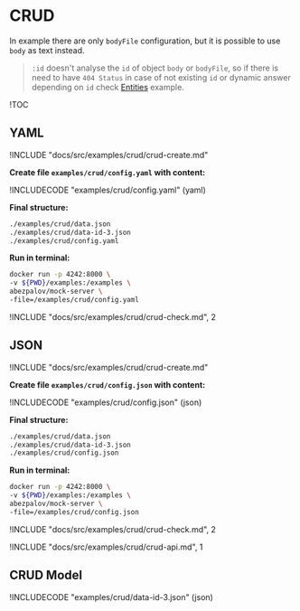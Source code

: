 # CRUD

In example there are only `bodyFile` configuration, but it is possible to use `body` as text instead.

> `:id` doesn't analyse the `id` of object `body` or `bodyFile`, so if there is need to have `404 Status` in case of not existing `id` or dynamic answer depending on `id` check [Entities](ENTITIES_EXAMPLE.md) example.

!TOC

## YAML

!INCLUDE "docs/src/examples/crud/crud-create.md"

**Create file `examples/crud/config.yaml` with content:**

!INCLUDECODE "examples/crud/config.yaml" (yaml)

**Final structure:**

```bash
./examples/crud/data.json
./examples/crud/data-id-3.json
./examples/crud/config.yaml
```

**Run in terminal:**

```bash
docker run -p 4242:8000 \
-v ${PWD}/examples:/examples \
abezpalov/mock-server \
-file=/examples/crud/config.yaml
```

!INCLUDE "docs/src/examples/crud/crud-check.md", 2

## JSON

!INCLUDE "docs/src/examples/crud/crud-create.md"

**Create file `examples/crud/config.json` with content:**

!INCLUDECODE "examples/crud/config.json" (json)

**Final structure:**

```bash
./examples/crud/data.json
./examples/crud/data-id-3.json
./examples/crud/config.json
```

**Run in terminal:**

```bash
docker run -p 4242:8000 \
-v ${PWD}/examples:/examples \
abezpalov/mock-server \
-file=/examples/crud/config.json
```

!INCLUDE "docs/src/examples/crud/crud-check.md", 2

!INCLUDE "docs/src/examples/crud/crud-api.md", 1

## CRUD Model

!INCLUDECODE "examples/crud/data-id-3.json" (json)
